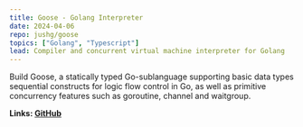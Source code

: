 ```yaml
---
title: Goose - Golang Interpreter
date: 2024-04-06
repo: jushg/goose
topics: ["Golang", "Typescript"]
lead: Compiler and concurrent virtual machine interpreter for Golang
---
```


Build Goose, a statically typed Go-sublanguage supporting basic data types sequential constructs for logic flow control in Go, as well as primitive concurrency features such as goroutine, channel and waitgroup.

**Links: [GitHub](https://github.com/jushg/goose)**

